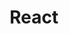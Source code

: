 ---
layout: list
title: React
slug: react
description: >
  React는 웹 프레임워크로, 자바스크립트 라이브러리의 하나로서 사용자 인터페이스를 만들기 위해 사용됩니다.
  React는 facebook에서 제공해주는 프론트엔드 라이브러리라고 볼 수 있습니다.
  이 카테고리에서는 React 관련 정보를 공유하는 카테고리입니다.
menu : true
submenu: false
order: 5
---